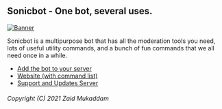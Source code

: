 ## Sonicbot - One bot, several uses.

[![Banner](https://sonicbot.vercel.app/sonicbot.png)](https://sonicbot.vercel.app/)

Sonicbot is a multipurpose bot that has all the moderation tools you need, lots of useful utility commands, and a bunch of fun commands that we all need once in a while.

- [Add the bot to your server](https://dsc.gg/thesonicbot)
- [Website (with command list)](https://sonicbot.vercel.app/)
- [Support and Updates Server](https://discord.gg/NeZvXk5wh5)

###### Copyright (C) 2021 Zaid Mukaddam
